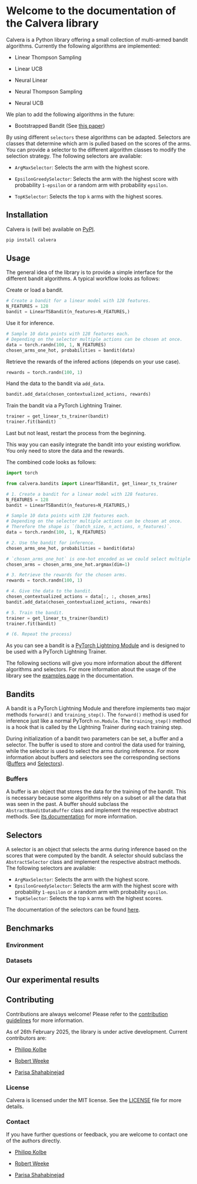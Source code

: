 # Welcome to the documentation of the Calvera library

Calvera is a Python library offering a small collection of multi-armed bandit algorithms.
Currently the following algorithms are implemented:

- Linear Thompson Sampling

- Linear UCB

- Neural Linear

- Neural Thompson Sampling

- Neural UCB

We plan to add the following algorithms in the future:

- Bootstrapped Bandit (See [this paper](https://arxiv.org/abs/2302.07459))


By using different `selectors` these algorithms can be adapted.
Selectors are classes that determine which arm is pulled based on the scores of the arms.
You can provide a selector to the different algorithm classes to modify the selection strategy.
The following selectors are available:

- `ArgMaxSelector`: Selects the arm with the highest score.

- `EpsilonGreedySelector`: Selects the arm with the highest score with probability `1-epsilon` or a random arm with probability `epsilon`.

- `TopKSelector`: Selects the top `k` arms with the highest scores.


## Installation

Calvera is (will be) available on [PyPI](https://pypi.org/).
```bash
pip install calvera
```

## Usage
The general idea of the library is to provide a simple interface for the different bandit algorithms.
A typical workflow looks as follows:

Create or load a bandit.
```python
# Create a bandit for a linear model with 128 features.
N_FEATURES = 128
bandit = LinearTSBandit(n_features=N_FEATURES,)
```

Use it for inference.
```python
# Sample 10 data points with 128 features each.
# Depending on the selector multiple actions can be chosen at once.
data = torch.randn(100, 1, N_FEATURES)
chosen_arms_one_hot, probabilities = bandit(data)
```

Retrieve the rewards of the infered actions (depends on your use case).
```python
rewards = torch.randn(100, 1)
```

Hand the data to the bandit via `add_data`.
```python
bandit.add_data(chosen_contextualized_actions, rewards)
```

Train the bandit via a PyTorch Lightning Trainer.
```python
trainer = get_linear_ts_trainer(bandit)
trainer.fit(bandit)
```

Last but not least, restart the process from the beginning.

This way you can easily integrate the bandit into your existing workflow. You only need to store the data and the rewards.

The combined code looks as follows:

```python
import torch

from calvera.bandits import LinearTSBandit, get_linear_ts_trainer

# 1. Create a bandit for a linear model with 128 features.
N_FEATURES = 128
bandit = LinearTSBandit(n_features=N_FEATURES,)

# Sample 10 data points with 128 features each.
# Depending on the selector multiple actions can be chosen at once.
# Therefore the shape is `(batch_size, n_actions, n_features)`.
data = torch.randn(100, 1, N_FEATURES)

# 2. Use the bandit for inference.
chosen_arms_one_hot, probabilities = bandit(data)

# `chosen_arms_one_hot` is one-hot encoded as we could select multiple arms at once.
chosen_arms = chosen_arms_one_hot.argmax(dim=1) 

# 3. Retrieve the rewards for the chosen arms.
rewards = torch.randn(100, 1)

# 4. Give the data to the bandit.
chosen_contextualized_actions = data[:, :, chosen_arms]
bandit.add_data(chosen_contextualized_actions, rewards)

# 5. Train the bandit.
trainer = get_linear_ts_trainer(bandit)
trainer.fit(bandit)

# (6. Repeat the process)
```

As you can see a bandit is a [PyTorch Lightning Module](https://pytorch-lightning.readthedocs.io/en/stable/common/lightning_module.html) and is designed to be used with a PyTorch Lightning Trainer. 

The following sections will give you more information about the different algorithms and selectors. For more information about the usage of the library see the [examples page](./examples/) in the documentation.

## Bandits
A bandit is a PyTorch Lightning Module and therefore implements two major methods `forward()` and `training_step()`.
The `forward()` method is used for inference just like a normal PyTorch `nn.Module`.
The `training_step()` method is a hook that is called by the Lightning Trainer during each training step.

During initialization of a bandit two parameters can be set, a buffer and a selector.
The buffer is used to store and control the data used for training, while the selector is used to select the arms during inference. For more information about buffers and selectors see the corresponding sections ([Buffers](#buffers) and [Selectors](#selectors)).

### Buffers
A buffer is an object that stores the data for the training of the bandit. This is necessary because some algorithms rely on a subset or all the data that was seen in the past.
A buffer should subclass the `AbstractBanditDataBuffer` class and implement the respective abstract methods. See [its documentation](./bandits.md#buffers) for more information.

## Selectors
A selector is an object that selects the arms during inference based on the scores that were computed by the bandit.
A selector should subclass the `AbstractSelector` class and implement the respective abstract methods. The following selectors are available:

- `ArgMaxSelector`: Selects the arm with the highest score.
- `EpsilonGreedySelector`: Selects the arm with the highest score with probability `1-epsilon` or a random arm with probability `epsilon`.
- `TopKSelector`: Selects the top `k` arms with the highest scores.

The documentation of the selectors can be found [here](./utils/).

## Benchmarks

### Environment

### Datasets

## Our experimental results



## Contributing
Contributions are always welcome! Please refer to the [contribution guidelines](https://github.com/neural-bandits/calvera/blob/main/CONTRIBUTING.md) for more information.

As of 26th February 2025, the library is under active development. Current contributors are:

- [Philipp Kolbe](mailto:philipp.kolbe@student.hpi.uni-potsdam.de)

- [Robert Weeke](mailto:robert.weeke@student.hpi.uni-potsdam.de)

- [Parisa Shahabinejad](mailto:parisa.shahabinejad@student.hpi.uni-potsdam.de)

### License

Calvera is licensed under the MIT license. See the [LICENSE](https://github.com/neural-bandits/calvera/blob/main/LICENSE) file for more details.

### Contact

If you have further questions or feedback, you are welcome to contact one of the authors directly.

- [Philipp Kolbe](mailto:philipp.kolbe@student.hpi.uni-potsdam.de)

- [Robert Weeke](mailto:robert.weeke@student.hpi.uni-potsdam.de)

- [Parisa Shahabinejad](mailto:parisa.shahabinejad@student.hpi.uni-potsdam.de)
